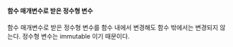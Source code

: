 #### 함수 매개변수로 받은 정수형 변수

함수 매개변수로 받은 정수형 변수를 함수 내에서 변경해도 함수 밖에서는 변경되지 않는다. 정수형 변수는 immutable 이기 때문이다. 